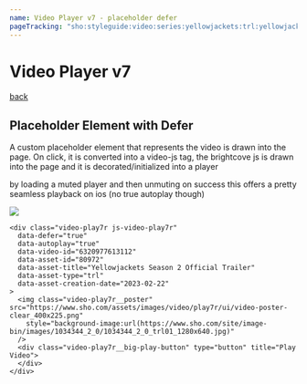 ```yaml
---
name: Video Player v7 - placeholder defer
pageTracking: "sho:styleguide:video:series:yellowjackets:trl:yellowjackets season 2 official trailer"
---
```


# Video Player v7
[back](./index.html)

## Placeholder Element with Defer

A custom placeholder element that represents the video is drawn into the page. On click, it is converted into a video-js tag, the brightcove js is drawn into the page and it is decorated/initialized into a player

by loading a muted player and then unmuting on success this offers a pretty seamless playback on ios (no true autoplay though)

<section class="video-play7r-example">
<div class="video-play7r js-video-play7r"
  data-defer="true"
  data-autoplay="true"
  data-video-id="6320977613112"
  data-asset-id="80972"
  data-asset-title="Yellowjackets Season 2 Official Trailer"
  data-asset-type="trl"
  data-asset-creation-date="2023-02-22"
>
  <img class="video-play7r__poster" src="https://www.sho.com/assets/images/video/play7r/ui/video-poster-clear_400x225.png"
    style="background-image:url(https://www.sho.com/site/image-bin/images/1034344_2_0/1034344_2_0_trl01_1280x640.jpg)" 
  />
  <div class="video-play7r__big-play-button" type="button" title="Play Video">
</div>
</section>

```
<div class="video-play7r js-video-play7r"
  data-defer="true"
  data-autoplay="true"
  data-video-id="6320977613112"
  data-asset-id="80972"
  data-asset-title="Yellowjackets Season 2 Official Trailer"
  data-asset-type="trl"
  data-asset-creation-date="2023-02-22"
>
  <img class="video-play7r__poster" src="https://www.sho.com/assets/images/video/play7r/ui/video-poster-clear_400x225.png"
    style="background-image:url(https://www.sho.com/site/image-bin/images/1034344_2_0/1034344_2_0_trl01_1280x640.jpg)" 
  />
  <div class="video-play7r__big-play-button" type="button" title="Play Video">
  </div>
</div>
```

<style>
.video-play7r-example {
  position:relative /* in sho.com context video-player__inner provides a relative context for absoluted inner content ie errors, age-gate*/
}

video-js.video-js.vjs-fluid:not(.vjs-audio-only-mode) {
  padding-top: 56.25%;
}
</style>
